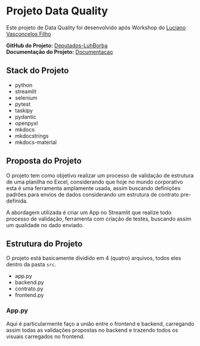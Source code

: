 # Projeto Data Quality

Este projeto de Data Quality foi desenvolvido após Workshop do [Luciano Vasconcelos Filho](https://www.linkedin.com/in/lucianovasconcelosf/)

**GitHub do Projeto:** [Deputados-LuhBorba](https://github.com/luhborba/projeto_camara_deputados)<br>
**Documentação do Projeto:**  [Documentacao](https://luhborba.github.io/workshop-free-lgalvao/)<br>

## Stack do Projeto

- python
- streamlit
- selenium
- pytest
- taskipy
- pydantic
- openpyxl
- mkdocs
- mkdocstrings
- mkdocs-material

## Proposta do Projeto

O projeto tem como objetivo realizar um processo de validação de estrutura de uma planilha no Excel, considerando que hoje no mundo corporativo esta é uma ferramenta amplamente usada, assim buscando definições padrões para envios de dados considerando um estrutura de contrato pre-definida.

A abordagem utilizada é criar um App no Streamlit que realize todo processo de validação, ferramenta com criação de testes, buscando assim um qualidade no dado enviado.

## Estrutura do Projeto

O projeto está basicamente dividido em 4 (quatro) arquivos, todos eles dentro da pasta `src`.

- app.py
- backend.py
- contrato.py
- frontend.py

### App.py

Aqui é particularmente faço a união entre o frontend e backend, carregando assim todas as validações propostas no backend e trazendo todos os visuais carregados no frontend.

